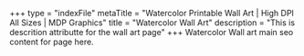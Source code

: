 +++
type = "indexFile"
metaTitle = "Watercolor Printable Wall Art | High DPI All Sizes | MDP Graphics"
title = "Watercolor Wall Art"
description = "This is descrition attributte for the wall art page"
+++
Watercolor Wall art main seo content for page here.
